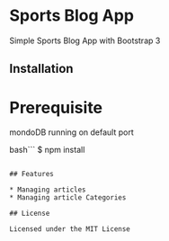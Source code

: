# Sports Blog App

Simple Sports Blog App with Bootstrap 3

## Installation

# Prerequisite 

mondoDB running on default port

bash```
$ npm install  
```

## Features

* Managing articles
* Managing article Categories

## License

Licensed under the MIT License